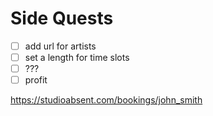 # Side Quests

- [ ] add url for artists
- [ ] set a length for time slots
- [ ] ???
- [ ] profit

https://studioabsent.com/bookings/john_smith